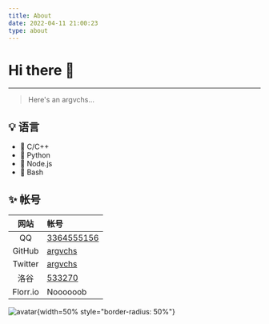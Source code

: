 ```yaml
---
title: About
date: 2022-04-11 21:00:23
type: about
---
```


# Hi there :wave:

---

> Here's an argvchs...

## :bulb: 语言

-   :unicorn: C/C++
-   :snake: Python
-   :baby_chick: Node.js
-   :whale: Bash

## :sparkles: 帐号

|   网站   | 帐号                                                                      |
| :------: | :------------------------------------------------------------------------ |
|    QQ    | [3364555156](http://wpa.qq.com/msgrd?v=3&uin=3364555156&site=qq&menu=yes) |
|  GitHub  | [argvchs](https://github.com/argvchs)                                     |
| Twitter  | [argvchs](https://twitter.com/argvchs)                                    |
|   洛谷   | [533270](https://www.luogu.com.cn/user/533270)                            |
| Florr.io | Noooooob                                                                  |

![avatar](https://static-argvchs.netlify.app/images/avatar.jpg){width=50% style="border-radius: 50%"}
